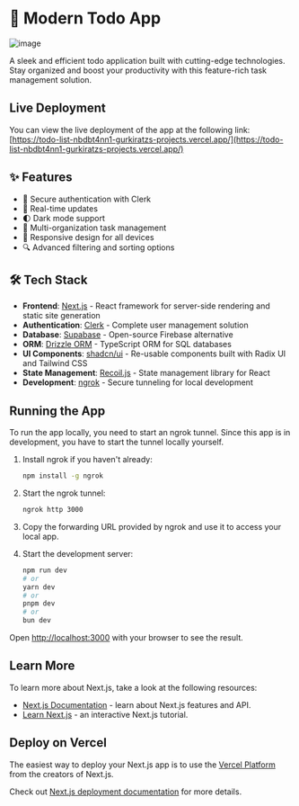 # 🚀 Modern Todo App

![image](https://github.com/user-attachments/assets/e25d7bda-41fe-4554-911f-61532583a657)

A sleek and efficient todo application built with cutting-edge technologies. Stay organized and boost your productivity with this feature-rich task management solution.

## Live Deployment

You can view the live deployment of the app at the following link:
[https://todo-list-nbdbt4nn1-gurkiratzs-projects.vercel.app/](https://todo-list-nbdbt4nn1-gurkiratzs-projects.vercel.app/)

## ✨ Features

- 🔐 Secure authentication with Clerk
- 🔄 Real-time updates
- 🌓 Dark mode support
- 🏢 Multi-organization task management
- 📱 Responsive design for all devices
- 🔍 Advanced filtering and sorting options

## 🛠️ Tech Stack

- **Frontend**: [Next.js](https://nextjs.org/) - React framework for server-side rendering and static site generation
- **Authentication**: [Clerk](https://clerk.dev/) - Complete user management solution
- **Database**: [Supabase](https://supabase.io/) - Open-source Firebase alternative
- **ORM**: [Drizzle ORM](https://orm.drizzle.team/) - TypeScript ORM for SQL databases
- **UI Components**: [shadcn/ui](https://ui.shadcn.com/) - Re-usable components built with Radix UI and Tailwind CSS
- **State Management**: [Recoil.js](https://recoiljs.org/) - State management library for React
- **Development**: [ngrok](https://ngrok.com/) - Secure tunneling for local development

## Running the App

To run the app locally, you need to start an ngrok tunnel. Since this app is in development, you have to start the tunnel locally yourself.

1. Install ngrok if you haven't already:

   ```sh
   npm install -g ngrok
   ```

2. Start the ngrok tunnel:

   ```sh
   ngrok http 3000
   ```

3. Copy the forwarding URL provided by ngrok and use it to access your local app.

4. Start the development server:

   ```bash
   npm run dev
   # or
   yarn dev
   # or
   pnpm dev
   # or
   bun dev
   ```

Open [http://localhost:3000](http://localhost:3000) with your browser to see the result.

## Learn More

To learn more about Next.js, take a look at the following resources:

- [Next.js Documentation](https://nextjs.org/docs) - learn about Next.js features and API.
- [Learn Next.js](https://nextjs.org/learn) - an interactive Next.js tutorial.

## Deploy on Vercel

The easiest way to deploy your Next.js app is to use the [Vercel Platform](https://vercel.com/new?utm_medium=default-template&filter=next.js&utm_source=create-next-app&utm_campaign=create-next-app-readme) from the creators of Next.js.

Check out [Next.js deployment documentation](https://nextjs.org/docs/app/building-your-application/deploying) for more details.
